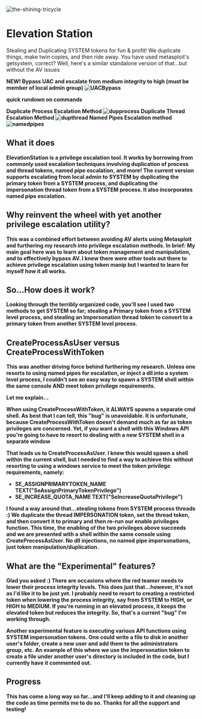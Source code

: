 
![the-shining-tricycle](https://github.com/g3tsyst3m/tokenpoacher/assets/19558280/6a74eba4-7a60-4e13-8c5f-d592e4de8858)


# Elevation Station
Stealing and Duplicating SYSTEM tokens for fun & profit!  We duplicate things, make twin copies, and then ride away.
You have used metasploit's getsystem, correct?  Well, here's a similar standalone version of that...but without the AV issues

<b>NEW! Bypass UAC and escalate from medium integrity to high (must be member of local admin group)
![UACBypass](https://github.com/g3tsyst3m/elevationstation/assets/19558280/46f85e0a-4758-484a-8a07-09674d88a9a3)

<b>quick rundown on commands</b>

<b>Duplicate Process Escalation Method
![dupprocess](https://github.com/g3tsyst3m/elevationstation/assets/19558280/06b17b2f-046b-4376-b6ae-09a9e31f3821)
Duplicate Thread Escalation Method
![dupthread](https://github.com/g3tsyst3m/elevationstation/assets/19558280/62a2763c-c356-4f77-961b-4d8ecd671b93)
Named Pipes Escalation method
![namedpipes](https://github.com/g3tsyst3m/elevationstation/assets/19558280/3df4c841-6418-42fe-936e-423060fc3351)
</b>

## What it does

ElevationStation is a privilege escalation tool.  It works by borrowing from commonly used escalation techniques involving duplication of process and thread tokens, named pipe escalation, and more!  The current version supports escalating from local admin to SYSTEM by duplicating the primary token from a SYSTEM process, and duplicating the impersonation thread token from a SYSTEM process. It also incorporates named pipe escalation.

## Why reinvent the wheel with yet another privilege escalation utility?

This was a combined effort between avoiding AV alerts using Metasploit and furthering my research into privilege escalation methods.  In brief: My main goal here was to learn about token management and manipulation, and to effectively bypass AV.  I knew there were other tools out there to achieve privilege escalation using token manip but I wanted to learn for myself how it all works.

## So...How does it work?

Looking through the terribly organized code, you'll see I used two methods to get SYSTEM so far; stealing a Primary token from a SYSTEM level process, and stealing an Impersonation thread token to convert to a primary token from another SYSTEM level process.  

## CreateProcessAsUser versus CreateProcessWithToken

This was another driving force behind furthering my research.  Unless one resorts to using named pipes for escalation, or inject a dll into a system level process, I couldn't see an easy way to spawn a SYSTEM shell within the same console AND meet token privilege requirements.

<b> Let me explain... </b>

When using CreateProcessWithToken, it ALWAYS spawns a separate cmd shell.  As best that I can tell, this "bug" is unavoidable.  It is unfortunate, because CreateProcessWithToken doesn't demand much as far as token privileges are concerned.  Yet, if you want a shell with this Windows API you're going to have to resort to dealing with a new SYSTEM shell in a separate window

That leads us to CreateProcessAsUser. I knew this would spawn a shell within the current shell, but I needed to find a way to achieve this without resorting to using a windows service to meet the token privilege requirements, namely: 
- SE_ASSIGNPRIMARYTOKEN_NAME
TEXT("SeAssignPrimaryTokenPrivilege")
- SE_INCREASE_QUOTA_NAME
TEXT("SeIncreaseQuotaPrivilege")

I found a way around that...stealing tokens from SYSTEM process threads :)  We duplicate the thread IMPERSONATION token, set the thread token, and then convert it to primary and then re-run our enable privileges function.  This time, the enabling of the two privileges above succeeds and we are presented with a shell within the same console using CreateProcessAsUser.  No dll injections, no named pipe impersonations, just token manipulation/duplication. 

## What are the "Experimental" features?

Glad you asked :)  There are occasions where the red teamer needs to lower their process integrity levels.  This does just that...however, it's not as I'd like it to be just yet.  I probably need to resort to creating a restricted token when lowering the process integrity, say from SYSTEM to HIGH, or HIGH to MEDIUM.  If you're running in an elevated process, it keeps the elevated token but reduces the integrity.  So, that's a current "bug" I'm working through.

Another experimental feature is executing various API functions using SYSTEM impersonation tokens.  One could write a file to disk in another user's folder, create a new user and add them to the administrators group, etc. An example of this where we use the impersonation token to create a file under another user's directory is included in the code, but I currently have it commented out.

## Progress

This has come a long way so far...and I'll keep adding to it and cleaning up the code as time permits me to do so. Thanks for all the support and testing!
